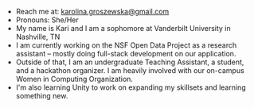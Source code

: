 - Reach me at: karolina.groszewska@gmail.com
- Pronouns: She/Her
- My name is Kari and I am a sophomore at Vanderbilt University in Nashville, TN
- I am currently working on the NSF Open Data Project as a research assistant – mostly doing full-stack development on our application.
- Outside of that, I am an undergraduate Teaching Assistant, a student, and a hackathon organizer. I am heavily involved with our on-campus Women in Computing Organization.
- I'm also learning Unity to work on expanding my skillsets and learning something new. 
<!--
**KarolinaGroszewska/KarolinaGroszewska** is a ✨ _special_ ✨ repository because its `README.md` (this file) appears on your GitHub profile.

Here are some ideas to get you started:

- 🔭 I’m currently working on ...
- 🌱 I’m currently learning ...
- 👯 I’m looking to collaborate on ...
- 🤔 I’m looking for help with ...
- 💬 Ask me about ...
- 📫 How to reach me: ...
- 😄 Pronouns: ...
- ⚡ Fun fact: ...
-->
